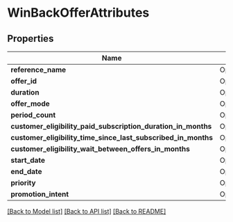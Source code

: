 # WinBackOfferAttributes

## Properties

Name | Type | Description | Notes
------------ | ------------- | ------------- | -------------
**reference_name** | Option<**String**> |  | [optional]
**offer_id** | Option<**String**> |  | [optional]
**duration** | Option<[**models::SubscriptionOfferDuration**](SubscriptionOfferDuration.md)> |  | [optional]
**offer_mode** | Option<[**models::SubscriptionOfferMode**](SubscriptionOfferMode.md)> |  | [optional]
**period_count** | Option<**i32**> |  | [optional]
**customer_eligibility_paid_subscription_duration_in_months** | Option<**i32**> |  | [optional]
**customer_eligibility_time_since_last_subscribed_in_months** | Option<[**models::IntegerRange**](IntegerRange.md)> |  | [optional]
**customer_eligibility_wait_between_offers_in_months** | Option<**i32**> |  | [optional]
**start_date** | Option<[**String**](string.md)> |  | [optional]
**end_date** | Option<[**String**](string.md)> |  | [optional]
**priority** | Option<**String**> |  | [optional]
**promotion_intent** | Option<**String**> |  | [optional]

[[Back to Model list]](../README.md#documentation-for-models) [[Back to API list]](../README.md#documentation-for-api-endpoints) [[Back to README]](../README.md)


